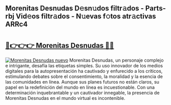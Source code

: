 ## Morenitas Desnudas D𝚎sn𝚞dos filtr𝚊dos - Parts-rbj Vid𝚎os filtr𝚊dos - N𝚞evas f𝚘tos atr𝚊ctivas ARRc4

# <h2><a href="http://mb1jrn.tromn.icu/?c=Morenitas+Desnudas">🔗👉👉👉 Morenitas Desnudas 🔗🔗</a></h2>

[![Morenitas Desnudas nuevo](https://i.imgur.com/pEAQMta.gif)](http://mb1jrn.tromn.icu/?c=Morenitas+Desnudas)
Morenitas Desnudas, un personaje complejo e intrigante, desafía las etiquetas simples. Su uso innovador de los medios digitales para la autopresentación ha cautivado y enfurecido a los críticos, estimulando debates sobre el consentimiento, la moralidad y la esencia de las comunidades en línea. Aunque sus planes futuros no están claros, su papel en la redefinición del mundo en línea es incuestionable. Con una determinación inquebrantable y un cautivador innegable, la presencia de Morenitas Desnudas en el mundo virtual es incontenible.
